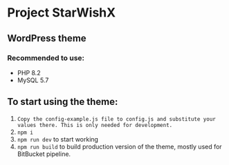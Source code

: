 # Project StarWishX
## WordPress theme

### Recommended to use:
- PHP 8.2
- MySQL 5.7

## To start using the theme:
1. `Copy the config-example.js file to config.js and substitute your values ​​there. This is only needed for development.`
2. `npm i`
3. `npm run dev` to start working
4. `npm run build` to build production version of the theme, mostly used for BitBucket pipeline. 
